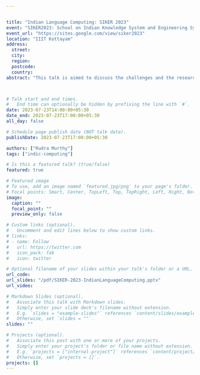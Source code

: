 ```yaml
---


title: "Indian Language Computing: SIKER 2023"
event: "SIKER2023: School on Indian Knowledge System and Engineering System"
event_url: "https://sites.google.com/view/siker2023"
location: "IIIT Kottayam"
address:
  street:
  city:
  region:
  postcode:
  country:
abstract: "This talk is aimed to discuss the challenges and the research opportunities in Indic Language Computing. The talk begins with an introduction to Large Language Models and the capabilities of these Large Language Models. Specifically, the talk covers auto-regressive language models like GPT2, GPT3, etc. The talk briefly describes the resource requirements for training such large language models. Specifically, we will look at the requirements in terms of training corpora, the model capacity, and the computation budget for training such large language models.\nRecently, there has been widespread interest in creating better large language models by aligning them with the human intention. These approaches include instruction-finetuning, learning with reinforcement learning with human feedback, etc. The talk covers some of the popular approaches for large language model alignment.\nThe talk later delves into the challenges of creating such large language models for Indic languages. We will first look at the efforts of AI4Bharat in creating large scale monolingual corpus for various Indic languages. We will discuss the potential challenges and research opportunities. We will discuss some of the evaluation benchmarks like IndicNLG and IndicXtreme for Indic languages. We will also discuss the Olive and instruction-following large language model for Odia language. The talk concludes by briefly summarizing the research opportunities in Indic Language NLP."



# Talk start and end times.
#   End time can optionally be hidden by prefixing the line with `#`.
date: 2023-07-23T14:00:00+05:30
date_end: 2023-07-23T17:00:00+05:30
all_day: false

# Schedule page publish date (NOT talk date).
publishDate: 2023-07-23T17:00:00+05:30

authors: ["Rudra Murthy"]
tags: ["indic-computing"]

# Is this a featured talk? (true/false)
featured: true

# Featured image
# To use, add an image named `featured.jpg/png` to your page's folder. 
# Focal points: Smart, Center, TopLeft, Top, TopRight, Left, Right, BottomLeft, Bottom, BottomRight.
image:
  caption: ""
  focal_point: ""
  preview_only: false

# Custom links (optional).
#   Uncomment and edit lines below to show custom links.
# links:
# - name: Follow
#   url: https://twitter.com
#   icon_pack: fab
#   icon: twitter

# Optional filename of your slides within your talk's folder or a URL.
url_code:
url_slides: "/pdf/SIKER-2023-IndianLanguageComputing.pptx"
url_video:

# Markdown Slides (optional).
#   Associate this talk with Markdown slides.
#   Simply enter your slide deck's filename without extension.
#   E.g. `slides = "example-slides"` references `content/slides/example-slides.md`.
#   Otherwise, set `slides = ""`.
slides: ""

# Projects (optional).
#   Associate this post with one or more of your projects.
#   Simply enter your project's folder or file name without extension.
#   E.g. `projects = ["internal-project"]` references `content/project/deep-learning/index.md`.
#   Otherwise, set `projects = []`.
projects: []
---
```

